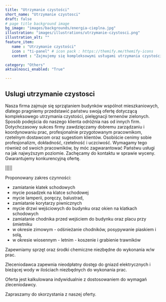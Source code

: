 ```yaml
---
title: "Utrzymanie czystości"
short_name: "Utrzymanie czystosci"
draft: false
# page title background image
bg_image: "images/backgrounds/energia-cieplna.jpg"
illustration: "images/illustrations/utrzymanie-czystosci.png"
illustration_alt: ""
feature_item:
   name : "Utrzymanie czystości"
   icon : "ti-panel" # icon pack : https://themify.me/themify-icons
   content : "Zajmujemy się kompleksowymi usługami utrzymania czystości w budynkach wspólnot mieszkaniowych"

category: "Others"
aktualnosci_enabled: "True"

---
```


## Uslugi utrzymanie czystosci 
Nasza firma zajmuje się sprzątaniem budynków wspólnot mieszkaniowych, dlatego pragniemy przedstawić państwu swoją ofertę dotyczącą kompleksowego utrzymania czystości, pielęgnacji ternenów zielonych. Sposób podejścia do naszego klienta odróżnia nas od innych firm. Dotychczasowy sukces firmy zawdzięczamy dobremu zarządzaniu i koordynowaniu prac, profesjonalnie przygotowanym pracownikom, rzetelnym dostawcom oraz sugestiom klientów. Osobiście cenimy sobie profesjonalizm, dokładność, rzetelność i uczciwość. Wymagamy tego również od swoich pracowników, by móc zagwarantować Państwu usługi na jak najwyższym poziomie. Zachęcamy do kontaktu w sprawie wyceny. Gwarantujemy konkurencyjną ofertę.

|||||

Proponowany zakres czynności:
 - zamiatanie klatek schodowych
 - mycie posadzek na klatce schodowej
 - mycie lamperii, poręczy, balustrad,
 - zamiatanie korytarzy piwnicznych
 - mycie drzwi wejściowych do budynku oraz okien na klatkach schodowych
 - zamiatanie chodnika przed wejściem do budynku oraz placu przy śmietniku
 - w okresie zimowym - odśnieżanie chodników, posypywanie piaskiem i solą,
 - w okresie wiosennym - letnim - koszenie i grabienie trawników

Zapewniamy sprzęt oraz środki chemiczne niezbędne do wykonania w/w prac.

Zleceniodawca zapewnia nieodpłatny dostęp do gniazd elektrycznych i bieżącej wody w ilościach niezbędnych do wykonania prac.

Oferta jest kalkulowana indywidualnie z dostosowaniem do wymagań zleceniodawcy.

Zapraszamy do skorzystania z naszej oferty.

